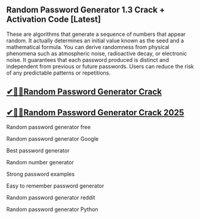 ## Random Password Generator 1.3 Crack + Activation Code [Latest]

These are algorithms that generate a sequence of numbers that appear random. It actually determines an initial value known as the seed and a mathematical formula. You can derive randomness from physical phenomena such as atmospheric noise, radioactive decay, or electronic noise. It guarantees that each password produced is distinct and independent from previous or future passwords. Users can reduce the risk of any predictable patterns or repetitions. 

## [✔🎉🚀Random Password Generator Crack](https://crarkingcity.org/ml/)

## [✔🎉🚀Random Password Generator Crack 2025](https://crarkingcity.org/ml/)

Random password generator free

Random password generator Google

Best password generator

Random number generator

Strong password examples

Easy to remember password generator

Random password generator reddit

Random password generator Python
